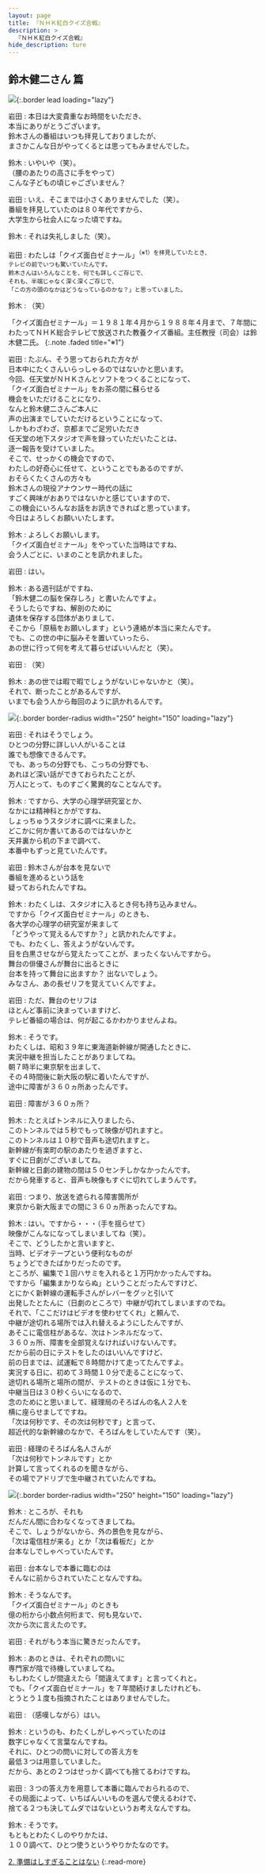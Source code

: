 ```yaml
---
layout: page
title: 『ＮＨＫ紅白クイズ合戦』
description: >
  『ＮＨＫ紅白クイズ合戦』
hide_description: ture
---
```


## 鈴木健二さん 篇

![](/interviews/jp/wii/rqij/vol1/img/mainvisual1.jpg){:.border lead loading="lazy"}

岩田
: 本日は大変貴重なお時間をいただき、<br>本当にありがとうございます。<br>鈴木さんの番組はいつも拝見しておりましたが、<br>まさかこんな日がやってくるとは思ってもみませんでした。

鈴木
: いやいや（笑）。<br>（腰のあたりの高さに手をやって）<br>こんな子どもの頃じゃございません？

岩田
: いえ、そこまでは小さくありませんでした（笑）。<br>番組を拝見していたのは８０年代ですから、<br>大学生から社会人になった頃ですね。

鈴木
: それは失礼しました（笑）。

岩田
: わたしは「クイズ面白ゼミナール」<SUP>（※1）を拝見していたとき、<br>テレビの前でいつも驚いていたんです。<br>鈴木さんはいろんなことを、何でも詳しくご存じで、<br>それも、半端じゃなく深く深くご存じで、<br>「この方の頭のなかはどうなっているのかな？」と思っていました。

鈴木
: （笑）

「クイズ面白ゼミナール」＝１９８１年４月から１９８８年４月まで、７年間にわたってＮＨＫ総合テレビで放送された教養クイズ番組。主任教授（司会）は鈴木健二氏。
{:.note .faded title="※1"}

岩田
: たぶん、そう思っておられた方々が<br>日本中にたくさんいらっしゃるのではないかと思います。<br>今回、任天堂がＮＨＫさんとソフトをつくることになって、<br>「クイズ面白ゼミナール」をお茶の間に蘇らせる<br>機会をいただけることになり、<br>なんと鈴木健二さんご本人に<br>声の出演までしていただけるということになって、<br>しかもわざわざ、京都までご足労いただき<br>任天堂の地下スタジオで声を録っていただいたことは、<br>逐一報告を受けていました。<br>そこで、せっかくの機会ですので、<br>わたしの好奇心に任せて、ということでもあるのですが、<br>おそらくたくさんの方々も<br>鈴木さんの現役アナウンサー時代の話に<br>すごく興味がおありではないかと感じていますので、<br>この機会にいろんなお話をお訊きできればと思っています。<br>今日はよろしくお願いいたします。

鈴木
: よろしくお願いします。<br>「クイズ面白ゼミナール」をやっていた当時はですね、<br>会う人ごとに、いまのことを訊かれました。

岩田
: はい。

鈴木
: ある週刊誌がですね、<br>「鈴木健二の脳を保存しろ」と書いたんですよ。<br>そうしたらですね、解剖のために<br>遺体を保存する団体がありまして、<br>そこから「原稿をお願いします」という連絡が本当に来たんです。<br>でも、この世の中に脳みそを置いていったら、<br>あの世に行って何を考えて暮らせばいいんだと（笑）。

岩田
: （笑）

鈴木
: あの世では暇で暇でしょうがないじゃないかと（笑）。<br>それで、断ったことがあるんですが、<br>いまでも会う人から毎回のように訊かれるんです。

![](/interviews/jp/wii/rqij/vol1/img/photo1.jpg){:.border border-radius width="250" height="150" loading="lazy"}

岩田
: それはそうでしょう。<br>ひとつの分野に詳しい人がいることは<br>誰でも想像できるんです。<br>でも、あっちの分野でも、こっちの分野でも、<br>あれほど深い話ができておられたことが、<br>万人にとって、ものすごく驚異的なことなんです。

鈴木
: ですから、大学の心理学研究室とか、<br>なかには精神科とかがですね、<br>しょっちゅうスタジオに調べに来ました。<br>どこかに何か書いてあるのではないかと<br>天井裏から机の下まで調べて、<br>本番中もずっと見ていたんです。

岩田
: 鈴木さんが台本を見ないで<br>番組を進めるという話を<br>疑っておられたんですね。

鈴木
: わたくしは、スタジオに入るとき何も持ち込みません。<br>ですから「クイズ面白ゼミナール」のときも、<br>各大学の心理学の研究室が来まして<br>「どうやって覚えるんですか？」と訊かれたんですよ。<br>でも、わたくし、答えようがないんです。<br>目を白黒させながら覚えたってことが、まったくないんですから。<br>舞台の俳優さんが舞台に出るときに<br>台本を持って舞台に出ますか？ 出ないでしょう。<br>みなさん、あの長ゼリフを覚えていくんですよ。

岩田
: ただ、舞台のセリフは<br>ほとんど事前に決まっていますけど、<br>テレビ番組の場合は、何が起こるかわかりませんよね。

鈴木
: そうです。<br>わたくしは、昭和３９年に東海道新幹線が開通したときに、<br>実況中継を担当したことがありましてね。<br>朝７時半に東京駅を出まして、<br>その４時間後に新大阪の駅に着いたんですが、<br>途中に障害が３６０ヵ所あったんです。

岩田
: 障害が３６０ヵ所？

鈴木
: たとえばトンネルに入りましたら、<br>このトンネルでは５秒でもって映像が切れますと。<br>このトンネルは１０秒で音声も途切れますと。<br>新幹線が有楽町の駅のあたりを過ぎますと、<br>すぐに日劇がございましてね。<br>新幹線と日劇の建物の間は５０センチしかなかったんです。<br>だから発車すると、音声も映像もすぐに切れてしまうんです。

岩田
: つまり、放送を遮られる障害箇所が<br>東京から新大阪までの間に３６０ヵ所あったんですね。

鈴木
: はい。ですから・・・（手を揺らせて）<br>映像がこんなになってしまいましてね（笑）。<br>そこで、どうしたかと言いますと、<br>当時、ビデオテープという便利なものが<br>ちょうどできたばかりだったのです。<br>ところが、編集で１回ハサミを入れると１万円かかったんですね。<br>ですから「編集まかりならぬ」ということだったんですけど、<br>とにかく新幹線の運転手さんがレバーをグッと引いて<br>出発したとたんに（日劇のところで）中継が切れてしまいますのでね。<br>それで、「ここだけはビデオを使わせてくれ」と頼んで、<br>中継が途切れる場所では入れ替えるようにしたんですが、<br>あそこに電信柱があるな、次はトンネルだなって、<br>３６０ヵ所、障害を全部覚えなければいけないんです。<br>だから前の日にテストをしたのはいいんですけど、<br>前の日までは、試運転で８時間かけて走ってたんですよ。<br>実況する日に、初めて３時間１０分で走ることになって、<br>途切れる場所と場所の間が、テストのときは仮に１分でも、<br>中継当日は３０秒くらいになるので、<br>念のためにと思いまして、経理局のそろばんの名人２人を<br>横に座らせましてですね。<br>「次は何秒です、その次は何秒です」と言って、<br>超近代的な新幹線のなかで、そろばんをしていたんです（笑）。

岩田
: 経理のそろばん名人さんが<br>「次は何秒でトンネルです」とか<br>計算して言ってくれるのを聞きながら、<br>その場でアドリブで生中継されていたんですね。

![](/interviews/jp/wii/rqij/vol1/img/photo2.jpg){:.border border-radius width="250" height="150" loading="lazy"}

鈴木
: ところが、それも<br>だんだん間に合わなくなってきましてね。<br>そこで、しょうがないから、外の景色を見ながら、<br>「次は電信柱が来る」とか「次は看板だ」とか<br>台本なしでしゃべっていたんです。

岩田
: 台本なしで本番に臨むのは<br>そんなに前からされていたことなんですね。

鈴木
: そうなんです。<br>「クイズ面白ゼミナール」のときも<br>億の桁から小数点何桁まで、何も見ないで、<br>次から次に言えたのです。

岩田
: それがもう本当に驚きだったんです。

鈴木
: あのときは、それぞれの問いに<br>専門家が陰で待機していましてね。<br>もしわたくしが間違えたら「間違えてます」と言ってくれと。<br>でも、「クイズ面白ゼミナール」を７年間続けましたけれども、<br>とうとう１度も指摘されたことはありませんでした。

岩田
: （感嘆しながら）はい。

鈴木
: というのも、わたくしがしゃべっていたのは<br>数字じゃなくて言葉なんですね。<br>それに、ひとつの問いに対しての答え方を<br>最低３つは用意していました。<br>だから、あとの２つはせっかく調べても捨てるわけですね。

岩田
: ３つの答え方を用意して本番に臨んでおられるので、<br>その局面によって、いちばんいいものを選んで使えるわけで、<br>捨てる２つも決してムダではないというお考えなんですね。

鈴木
: そうです。<br>もともとわたくしのやりかたは、<br>１００調べて、ひとつ使うというやりかたなのです。



[2. 準備はしすぎることはない](2.md)
{:.read-more}

